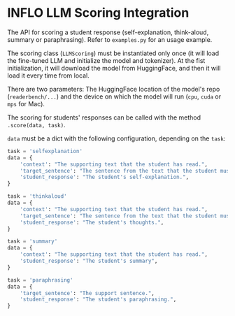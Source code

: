 # INFLO LLM Scoring Integration

The API for scoring a student response (self-explanation, think-aloud, summary or paraphrasing). Refer to `examples.py` for an usage example.

The scoring class (`LLMScoring`) must be instantiated only once (it will load the fine-tuned LLM and initialize the model and tokenizer). At the fist initialization, it will download the model from HuggingFace, and then it will load it every time from local.

There are two parameters: The HuggingFace location of the model's repo (`readerbench/...`) and the device on which the model will run (`cpu`, `cuda` or `mps` for Mac).

The scoring for students' responses can be called with the method `.score(data, task)`. 

`data` must be a dict with the following configuration, depending on the `task`:

```python
task = 'selfexplanation'
data = {
    'context': "The supporting text that the student has read.",
    'target_sentence': "The sentence from the text that the student must write a self-explanation.",
    'student_response': "The student's self-explanation.",
}
```

```python
task = 'thinkaloud'
data = {
    'context': "The supporting text that the student has read.",
    'target_sentence': "The sentence from the text that the student must write their thoughts.",
    'student_response': "The student's thoughts.",
}
```

```python
task = 'summary'
data = {
    'context': "The supporting text that the student has read.",
    'student_response': "The student's summary",
}
```

```python
task = 'paraphrasing'
data = {
    'target_sentence': "The support sentence.",
    'student_response': "The student's paraphrasing.",
}
```